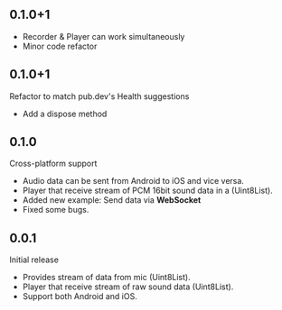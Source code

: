 ## 0.1.0+1
* Recorder & Player can work simultaneously
* Minor code refactor

## 0.1.0+1
Refactor to match pub.dev's Health suggestions
* Add a dispose method

## 0.1.0

Cross-platform support
* Audio data can be sent from Android to iOS and vice versa.
* Player that receive stream of PCM 16bit sound data in a (Uint8List).
* Added new example: Send data via **WebSocket**
* Fixed some bugs.

## 0.0.1

Initial release
* Provides stream of data from mic (Uint8List).
* Player that receive stream of raw sound data (Uint8List).
* Support both Android and iOS.